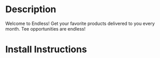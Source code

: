 # Description 
Welcome to Endless! Get your favorite products delivered to you every month. Tee opportunities are endless!

# Install Instructions
